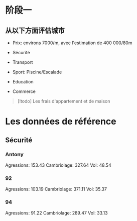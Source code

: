 
# 阶段一

## 从以下方面评估城市

- Prix: environs 7000/m, avec l'estimation de 400 000/80m
- Sécurité
- Transport

- Sport: Piscine/Escalade
- Education
- Commerce

> [!todo] 
> Les frais d'appartement et de maison


# Les données de référence

## Sécurité

### Antony

Agressions: 153.43
Cambriolage: 327.64
Vol: 48.54

### 92

Agressions: 103.19
Cambriolage: 371.11
Vol: 35.37

### 94

Agressions: 91.22
Cambriolage: 289.47
Vol: 33.13
